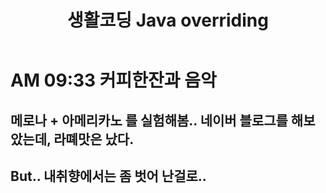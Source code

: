 ﻿---
layout: post
title: "생활코딩 Java overriding"
javastudy: true
---
# AM 09:33 커피한잔과 음악
## 메로나 + 아메리카노 를 실험해봄.. 네이버 블로그를 해보았는데, 라뗴맛은 났다.
## But.. 내취향에서는 좀 벗어 난걸로..